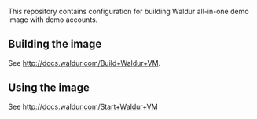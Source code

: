 This repository contains configuration for building Waldur all-in-one demo image with demo accounts.


Building the image
------------------

See http://docs.waldur.com/Build+Waldur+VM.


Using the image
---------------

See http://docs.waldur.com/Start+Waldur+VM
